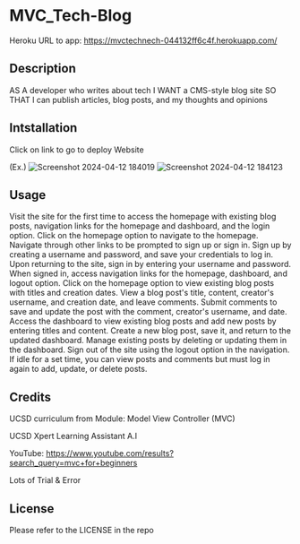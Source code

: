 # MVC_Tech-Blog

Heroku URL to app: https://mvctechnech-044132ff6c4f.herokuapp.com/

## Description

AS A developer who writes about tech
I WANT a CMS-style blog site
SO THAT I can publish articles, blog posts, and my thoughts and opinions

## Intstallation

Click on link to go to deploy Website

(Ex.)
![Screenshot 2024-04-12 184019](https://github.com/g00s3mag1k/MVC_Tech-Blog/assets/141582553/a83ddb6b-5c94-467d-9462-81455617f1cf)
![Screenshot 2024-04-12 184123](https://github.com/g00s3mag1k/MVC_Tech-Blog/assets/141582553/2360aabf-e6ce-4f45-be31-9b2dabb784dd)


## Usage

Visit the site for the first time to access the homepage with existing blog posts, navigation links for the homepage and dashboard, and the login option. Click on the homepage option to navigate to the homepage. Navigate through other links to be prompted to sign up or sign in. Sign up by creating a username and password, and save your credentials to log in. Upon returning to the site, sign in by entering your username and password. When signed in, access navigation links for the homepage, dashboard, and logout option. Click on the homepage option to view existing blog posts with titles and creation dates. View a blog post's title, content, creator's username, and creation date, and leave comments. Submit comments to save and update the post with the comment, creator's username, and date. Access the dashboard to view existing blog posts and add new posts by entering titles and content. Create a new blog post, save it, and return to the updated dashboard. Manage existing posts by deleting or updating them in the dashboard. Sign out of the site using the logout option in the navigation.
If idle for a set time, you can view posts and comments but must log in again to add, update, or delete posts.


## Credits

UCSD curriculum from Module: Model View Controller (MVC)

UCSD Xpert Learning Assistant A.I

YouTube: https://www.youtube.com/results?search_query=mvc+for+beginners

Lots of Trial & Error

## License

Please refer to the LICENSE in the repo
